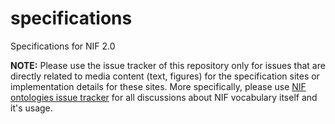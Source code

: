 specifications
==============

Specifications for NIF 2.0

**NOTE:** Please use the issue tracker of this repository only for issues that
 are directly related to media content (text, figures) for the specification
 sites or implementation details for these sites.
 More specifically, please use [NIF ontologies issue tracker](https://github.com/NLP2RDF/ontologies/issues/)
 for all discussions about NIF vocabulary itself and it's usage.
